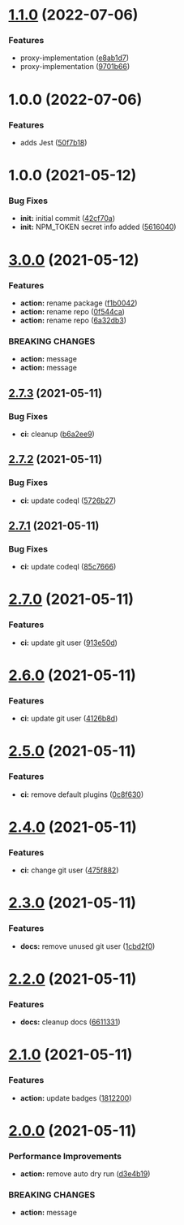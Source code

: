 # [1.1.0](https://github.com/quicoto/two-way-data-binding/compare/v1.0.0...v1.1.0) (2022-07-06)


### Features

* proxy-implementation ([e8ab1d7](https://github.com/quicoto/two-way-data-binding/commit/e8ab1d77db3cbccb64ee4d3b1e1aad0313a9380d))
* proxy-implementation ([9701b66](https://github.com/quicoto/two-way-data-binding/commit/9701b66924100c0b974ae17223fc649c62f963ee))

# 1.0.0 (2022-07-06)


### Features

* adds Jest ([50f7b18](https://github.com/quicoto/two-way-data-binding/commit/50f7b18087f09242bf97facaf1963498ef91a4bf))

# 1.0.0 (2021-05-12)


### Bug Fixes

* **init:** initial commit ([42cf70a](https://github.com/companynamespace/npm-package-template/commit/42cf70af16415202ad6af297ee456d560d2b214a))
* **init:** NPM_TOKEN secret info added ([5616040](https://github.com/companynamespace/npm-package-template/commit/56160408295b486eabd14dcb81461f98231d492c))

# [3.0.0](https://github.com/easingthemes/npm-package-template/compare/v2.7.3...v3.0.0) (2021-05-12)


### Features

* **action:** rename package ([f1b0042](https://github.com/easingthemes/npm-package-template/commit/f1b004231cd3a60e501586b4b4fbef1abc762843))
* **action:** rename repo ([0f544ca](https://github.com/easingthemes/npm-package-template/commit/0f544ca12cfb354e9e46f34e110fd47d4b96140d))
* **action:** rename repo ([6a32db3](https://github.com/easingthemes/npm-package-template/commit/6a32db393ec60a6c3bf741271b9987265336fe7d))


### BREAKING CHANGES

* **action:** message
* **action:** message

## [2.7.3](https://github.com/easingthemes/npm-package-template/compare/v2.7.2...v2.7.3) (2021-05-11)


### Bug Fixes

* **ci:** cleanup ([b6a2ee9](https://github.com/easingthemes/npm-package-template/commit/b6a2ee9a5d398ee3614c1c81930a57606b603589))

## [2.7.2](https://github.com/easingthemes/npm-package-template/compare/v2.7.1...v2.7.2) (2021-05-11)


### Bug Fixes

* **ci:** update codeql ([5726b27](https://github.com/easingthemes/npm-package-template/commit/5726b27f3b8dda3238ba98c89f6babd91412372f))

## [2.7.1](https://github.com/easingthemes/npm-package-template/compare/v2.7.0...v2.7.1) (2021-05-11)


### Bug Fixes

* **ci:** update codeql ([85c7666](https://github.com/easingthemes/npm-package-template/commit/85c76662afb2e2c5d5f41ec82340533eb80c60e0))

# [2.7.0](https://github.com/easingthemes/npm-package-template/compare/v2.6.0...v2.7.0) (2021-05-11)


### Features

* **ci:** update git user ([913e50d](https://github.com/easingthemes/npm-package-template/commit/913e50d8e24c581f1e4980291e0e6a3d1cd2677a))

# [2.6.0](https://github.com/easingthemes/npm-package-template/compare/v2.5.0...v2.6.0) (2021-05-11)


### Features

* **ci:** update git user ([4126b8d](https://github.com/easingthemes/npm-package-template/commit/4126b8d5c9967bf06e30d0f3bad9beb51df09a6f))

# [2.5.0](https://github.com/easingthemes/npm-package-template/compare/v2.4.0...v2.5.0) (2021-05-11)


### Features

* **ci:** remove default plugins ([0c8f630](https://github.com/easingthemes/npm-package-template/commit/0c8f630253a1f84ee2d42ff3639223a7e3a4c96b))

# [2.4.0](https://github.com/easingthemes/npm-package-template/compare/v2.3.0...v2.4.0) (2021-05-11)


### Features

* **ci:** change git user ([475f882](https://github.com/easingthemes/npm-package-template/commit/475f8825a17a42e950e5254c26842786fb28c467))

# [2.3.0](https://github.com/easingthemes/npm-package-template/compare/v2.2.0...v2.3.0) (2021-05-11)


### Features

* **docs:** remove unused git user ([1cbd2f0](https://github.com/easingthemes/npm-package-template/commit/1cbd2f0c63504214667f885aefebcb7b5dead81b))

# [2.2.0](https://github.com/easingthemes/npm-package-template/compare/v2.1.0...v2.2.0) (2021-05-11)


### Features

* **docs:** cleanup docs ([6611331](https://github.com/easingthemes/npm-package-template/commit/6611331484989547cdc10102d3f9c6b09cbf1c5d))

# [2.1.0](https://github.com/easingthemes/npm-package-template/compare/v2.0.0...v2.1.0) (2021-05-11)


### Features

* **action:** update badges ([1812200](https://github.com/easingthemes/npm-package-template/commit/18122006572d0196268cf9039bc781c532a76741))

# [2.0.0](https://github.com/easingthemes/npm-package-template/compare/v1.3.0...v2.0.0) (2021-05-11)


### Performance Improvements

* **action:** remove auto dry run ([d3e4b19](https://github.com/easingthemes/npm-package-template/commit/d3e4b19591a428d20ad3c7942a39abd4c56b81e7))


### BREAKING CHANGES

* **action:** message
